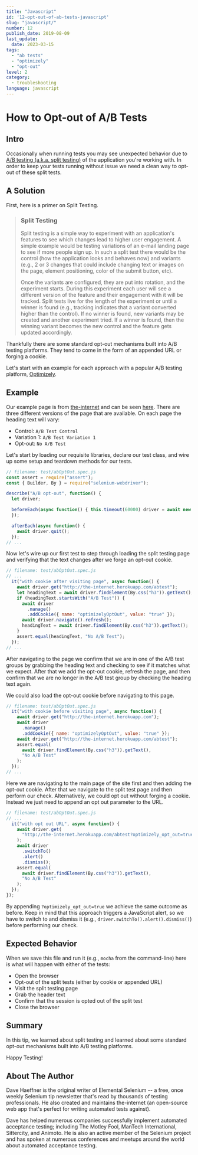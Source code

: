 ```yaml
---
title: "Javascript"
id: '12-opt-out-of-ab-tests-javascript'
slug: "javascript/"
number: 12
publish_date: 2019-08-09
last_update:
  date: 2023-03-15
tags:
  - "ab tests"
  - "optimizely"
  - "opt-out"
level: 2
category:
  - troubleshooting
language: javascript
---
```


# How to Opt-out of A/B Tests

## Intro

Occasionally when running tests you may see unexpected behavior due to [A/B testing (a.k.a. split testing)](http://en.wikipedia.org/wiki/A/B_testing) of the application you're working with. In order to keep your tests running without issue we need a clean way to opt-out of these split tests.

## A Solution

First, here is a primer on Split Testing.
>### Split Testing
>Split testing is a simple way to experiment with an application's features to see which changes lead to higher user engagement. A simple example would be testing variations of an e-mail landing page to see if more people sign up. In such a split test there would be the control (how the application looks and behaves now) and variants (e.g., 2 or 3 changes that could include changing text or images on the page, element positioning, color of the submit button, etc).
>
>Once the variants are configured, they are put into rotation, and the experiment starts. During this experiment each user will see a different version of the feature and their engagement with it will be tracked. Split tests live for the length of the experiment or until a winner is found (e.g., tracking indicates that a variant converted higher than the control). If no winner is found, new variants may be created and another experiment tried. If a winner is found, then the winning variant becomes the new control and the feature gets updated accordingly.


Thankfully there are some standard opt-out mechanisms built into A/B testing platforms. They tend to come in the form of an appended URL or forging a cookie.

Let's start with an example for each approach with a popular A/B testing platform, [Optimizely](https://www.optimizely.com/).

## Example

Our example page is from [the-internet](http://github.com/tourdedave/the-internet) and can be seen [here](http://the-internet.herokuapp.com/abtest). There are three different versions of the page that are available. On each page the heading text will vary:

+ Control: `A/B Test Control`
+ Variation 1: `A/B Test Variation 1`
+ Opt-out: `No A/B Test`

Let's start by loading our requisite libraries, declare our test class, and wire up some setup and teardown methods for our tests.

```javascript
// filename: test/abOptOut.spec.js
const assert = require("assert");
const { Builder, By } = require("selenium-webdriver");

describe("A/B opt-out", function() {
  let driver;

  beforeEach(async function() { this.timeout(60000) driver = await new Builder().forBrowser("chrome").build();
  });

  afterEach(async function() {
    await driver.quit();
  });
// ...
```

Now let's wire up our first test to step through loading the split testing page and verifying that the text changes after we forge an opt-out cookie.

```javascript
// filename: test/abOptOut.spec.js
// ...
  it("with cookie after visiting page", async function() {
    await driver.get("http://the-internet.herokuapp.com/abtest");
    let headingText = await driver.findElement(By.css("h3")).getText();
    if (headingText.startsWith("A/B Test")) {
      await driver
        .manage()
        .addCookie({ name: "optimizelyOptOut", value: "true" });
      await driver.navigate().refresh();
      headingText = await driver.findElement(By.css("h3")).getText();
    }
    assert.equal(headingText, "No A/B Test");
  });
// ...
```

After navigating to the page we confirm that we are in one of the A/B test groups by grabbing the heading text and checking to see if it matches what we expect. After that we add the opt-out cookie, refresh the page, and then confirm that we are no longer in the A/B test group by checking the heading text again.

We could also load the opt-out cookie before navigating to this page.

```javascript
// filename: test/abOptOut.spec.js
  it("with cookie before visiting page", async function() {
    await driver.get("http://the-internet.herokuapp.com");
    await driver
      .manage()
      .addCookie({ name: "optimizelyOptOut", value: "true" });
    await driver.get("http://the-internet.herokuapp.com/abtest");
    assert.equal(
      await driver.findElement(By.css("h3")).getText(),
      "No A/B Test"
    );
  });
// ...
```

Here we are navigating to the main page of the site first and then adding the opt-out cookie. After that we navigate to the split test page and then perform our check. Alternatively, we could opt out without forging a cookie. Instead we just need to append an opt out parameter to the URL.

```javascript
// filename: test/abOptOut.spec.js
// ...
  it("with opt out URL", async function() {
    await driver.get(
      "http://the-internet.herokuapp.com/abtest?optimizely_opt_out=true"
    );
    await driver
      .switchTo()
      .alert()
      .dismiss();
    assert.equal(
      await driver.findElement(By.css("h3")).getText(),
      "No A/B Test"
    );
  });
});
```

By appending `?optimizely_opt_out=true` we achieve the same outcome as before. Keep in mind that this approach triggers a JavaScript alert, so we have to switch to and dismiss it (e.g., `driver.switchTo().alert().dismiss()`) before performing our check.

## Expected Behavior

When we save this file and run it (e.g., `mocha` from the command-line) here is what will happen with either of the tests:

+ Open the browser
+ Opt-out of the split tests (either by cookie or appended URL)
+ Visit the split testing page
+ Grab the header text
+ Confirm that the session is opted out of the split test
+ Close the browser

## Summary

In this tip, we learned about split testing and learned about some standard opt-out mechanisms built into A/B testing platforms.

Happy Testing!

## About The Author

Dave Haeffner is the original writer of Elemental Selenium -- a free, once weekly Selenium tip newsletter that's read by thousands of testing professionals. He also created and maintains the-internet (an open-source web app that's perfect for writing automated tests against).

Dave has helped numerous companies successfully implement automated acceptance testing; including The Motley Fool, ManTech International, Sittercity, and Animoto. He is also an active member of the Selenium project and has spoken at numerous conferences and meetups around the world about automated acceptance testing.
